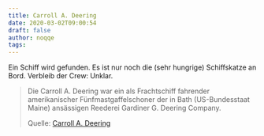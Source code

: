 ```yaml
---
title: Carroll A. Deering
date: 2020-03-02T09:00:54
draft: false
author: noqqe
tags:
---
```


Ein Schiff wird gefunden. Es ist nur noch die (sehr hungrige) Schiffskatze an Bord.
Verbleib der Crew: Unklar.

> Die Carroll A. Deering war ein als Frachtschiff fahrender amerikanischer
> Fünfmastgaffelschoner der in Bath (US-Bundesstaat Maine) ansässigen Reederei
> Gardiner G. Deering Company.
>
> Quelle: [Carroll A. Deering](https://de.wikipedia.org/wiki/Carroll_A._Deering)
